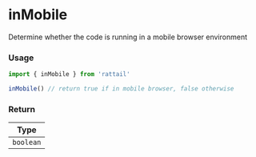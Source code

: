 # inMobile

Determine whether the code is running in a mobile browser environment

### Usage

```ts
import { inMobile } from 'rattail'

inMobile() // return true if in mobile browser, false otherwise
```

### Return

|   Type    |
| :-------: |
| `boolean` |
